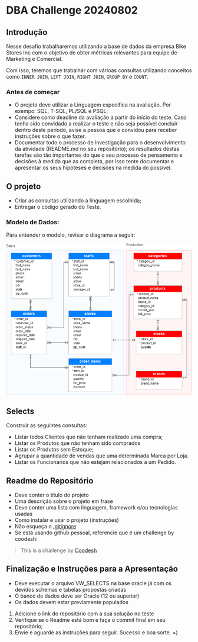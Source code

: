 # DBA Challenge 20240802


## Introdução

Nesse desafio trabalharemos utilizando a base de dados da empresa Bike Stores Inc com o objetivo de obter métricas relevantes para equipe de Marketing e Comercial.

Com isso, teremos que trabalhar com várioas consultas utilizando conceitos como `INNER JOIN`, `LEFT JOIN`, `RIGHT JOIN`, `GROUP BY` e `COUNT`.

### Antes de começar
 
- O projeto deve utilizar a Linguagem específica na avaliação. Por exempo: SQL, T-SQL, PL/SQL e PSQL;
- Considere como deadline da avaliação a partir do início do teste. Caso tenha sido convidado a realizar o teste e não seja possível concluir dentro deste período, avise a pessoa que o convidou para receber instruções sobre o que fazer.
- Documentar todo o processo de investigação para o desenvolvimento da atividade (README.md no seu repositório); os resultados destas tarefas são tão importantes do que o seu processo de pensamento e decisões à medida que as completa, por isso tente documentar e apresentar os seus hipóteses e decisões na medida do possível.
 
 

## O projeto

- Criar as consultas utilizando a linguagem escolhida;
- Entregar o código gerado do Teste.

### Modelo de Dados:

Para entender o modelo, revisar o diagrama a seguir:

![<img src="samples/model.png" height="500" alt="Modelo" title="Modelo"/>](samples/model.png)


## Selects

Construir as seguintes consultas:

- Listar todos Clientes que não tenham realizado uma compra;
- Listar os Produtos que não tenham sido comprados
- Listar os Produtos sem Estoque;
- Agrupar a quantidade de vendas que uma determinada Marca por Loja. 
- Listar os Funcionarios que não estejam relacionados a um Pedido.


## Readme do Repositório

- Deve conter o título do projeto
- Uma descrição sobre o projeto em frase
- Deve conter uma lista com linguagem, framework e/ou tecnologias usadas
- Como instalar e usar o projeto (instruções)
- Não esqueça o [.gitignore](https://www.toptal.com/developers/gitignore)
- Se está usando github pessoal, referencie que é um challenge by coodesh:  

>  This is a challenge by [Coodesh](https://coodesh.com/)

## Finalização e Instruções para a Apresentação

- Deve executar o arquivo VW_SELECTS na base oracle já com os devidos schemas e tabelas propostas criadas
- O banco de dados deve ser Oracle (12 ou superior)
- Os dados devem estar previamente populados

1. Adicione o link do repositório com a sua solução no teste
2. Verifique se o Readme está bom e faça o commit final em seu repositório;
3. Envie e aguarde as instruções para seguir. Sucesso e boa sorte. =)
